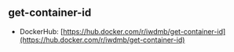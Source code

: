 ## get-container-id

- DockerHub: [https://hub.docker.com/r/iwdmb/get-container-id](https://hub.docker.com/r/iwdmb/get-container-id)
